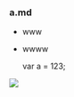 <div id="info" style="display:none">
    <p id="info-title">这是文章标题</p>
    <p id="info-intro">这是概要!!!!</p>
    <p id="info-tag"></p>
</div>

### a.md

-   www
-   wwww


    var a = 123;


![]('/assets/image/1.png')